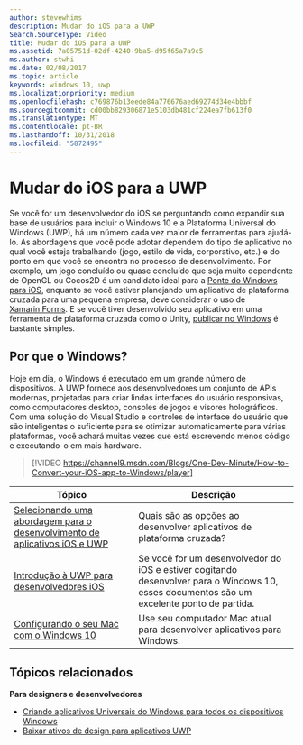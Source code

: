```yaml
---
author: stevewhims
description: Mudar do iOS para a UWP
Search.SourceType: Video
title: Mudar do iOS para a UWP
ms.assetid: 7a05751d-02df-4240-9ba5-d95f65a7a9c5
ms.author: stwhi
ms.date: 02/08/2017
ms.topic: article
keywords: windows 10, uwp
ms.localizationpriority: medium
ms.openlocfilehash: c769876b13eede84a776676aed69274d34e4bbbf
ms.sourcegitcommit: cd00bb829306871e5103db481cf224ea7fb613f0
ms.translationtype: MT
ms.contentlocale: pt-BR
ms.lasthandoff: 10/31/2018
ms.locfileid: "5872495"
---
```

# <a name="move-from-ios-to-uwp"></a>Mudar do iOS para a UWP

Se você for um desenvolvedor do iOS se perguntando como expandir sua base de usuários para incluir o Windows 10 e a Plataforma Universal do Windows (UWP), há um número cada vez maior de ferramentas para ajudá-lo. As abordagens que você pode adotar dependem do tipo de aplicativo no qual você esteja trabalhando (jogo, estilo de vida, corporativo, etc.) e do ponto em que você se encontra no processo de desenvolvimento. Por exemplo, um jogo concluído ou quase concluído que seja muito dependente de OpenGL ou Cocos2D é um candidato ideal para a [Ponte do Windows para iOS](https://dev.windows.com/bridges/ios), enquanto se você estiver planejando um aplicativo de plataforma cruzada para uma pequena empresa, deve considerar o uso de [Xamarin.Forms](https://www.xamarin.com/forms). E se você tiver desenvolvido seu aplicativo em uma ferramenta de plataforma cruzada como o Unity, [publicar no Windows](http://blogs.unity3d.com/2015/09/09/windows-10-universal-apps-in-unity-5-2/) é bastante simples.

## <a name="why-windows"></a>Por que o Windows?

Hoje em dia, o Windows é executado em um grande número de dispositivos. A UWP fornece aos desenvolvedores um conjunto de APIs modernas, projetadas para criar lindas interfaces do usuário responsivas, como computadores desktop, consoles de jogos e visores holográficos. Com uma solução do Visual Studio e controles de interface do usuário que são inteligentes o suficiente para se otimizar automaticamente para várias plataformas, você achará muitas vezes que está escrevendo menos código e executando-o em mais hardware.

> [!VIDEO https://channel9.msdn.com/Blogs/One-Dev-Minute/How-to-Convert-your-iOS-app-to-Windows/player]

| Tópico | Descrição |
|-------|-------------|
| [Selecionando uma abordagem para o desenvolvimento de aplicativos iOS e UWP](selecting-an-approach-to-ios-and-uwp-app-development.md) | Quais são as opções ao desenvolver aplicativos de plataforma cruzada? |
| [Introdução à UWP para desenvolvedores iOS](getting-started-with-uwp-for-ios-developers.md) | Se você for um desenvolvedor do iOS e estiver cogitando desenvolver para o Windows 10, esses documentos são um excelente ponto de partida. |
| [Configurando o seu Mac com o Windows 10](setting-up-your-mac-with-windows-10.md) | Use seu computador Mac atual para desenvolver aplicativos para Windows. |

## <a name="related-topics"></a>Tópicos relacionados

**Para designers e desenvolvedores**
* [Criando aplicativos Universais do Windows para todos os dispositivos Windows](http://go.microsoft.com/fwlink/p/?LinkID=397871)
* [Baixar ativos de design para aplicativos UWP](https://msdn.microsoft.com/library/windows/apps/xaml/bg125377.aspx)
